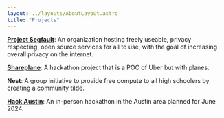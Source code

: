 ```yaml
---
layout: ../layouts/AboutLayout.astro
title: "Projects"
---
```


****[Project Segfault](https://projectsegfau.lt)****: An organization hosting freely useable, privacy respecting, open source services for all to use, with the goal of increasing overall privacy on the internet.

****[Shareplane](https://devpost.com/software/planer)****: A hackathon project that is a POC of Uber but with planes.

****Nest****: A group initiative to provide free compute to all high schoolers by creating a community tilde.

****[Hack Austin](https://hackaustin.net/)****: An in-person hackathon in the Austin area planned for June 2024.
